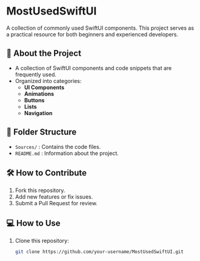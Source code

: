 # MostUsedSwiftUI
A collection of commonly used SwiftUI components. This project serves as a practical resource for both beginners and experienced developers.

## 🔧 About the Project
- A collection of SwiftUI components and code snippets that are frequently used.
- Organized into categories:
  - **UI Components**
  - **Animations**
  - **Buttons**
  - **Lists**
  - **Navigation**

## 📂 Folder Structure
- `Sources/` : Contains the code files.
- `README.md` : Information about the project.

## 🛠️ How to Contribute
1. Fork this repository.
2. Add new features or fix issues.
3. Submit a Pull Request for review.

## 💻 How to Use
1. Clone this repository:
   ```bash
   git clone https://github.com/your-username/MostUsedSwiftUI.git
